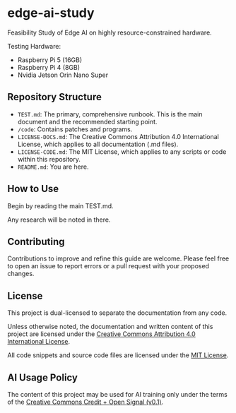 # edge-ai-study
Feasibility Study of Edge AI on highly resource-constrained hardware.

Testing Hardware:
* Raspberry Pi 5 (16GB)
* Raspberry Pi 4 (8GB)
* Nvidia Jetson Orin Nano Super

## Repository Structure

* `TEST.md`: The primary, comprehensive runbook. This is the main document and the recommended starting point.
* `/code`: Contains patches and programs.
* `LICENSE-DOCS.md`: The Creative Commons Attribution 4.0 International License, which applies to all documentation (.md files).
* `LICENSE-CODE.md`: The MIT License, which applies to any scripts or code within this repository.
* `README.md`: You are here.

## How to Use
Begin by reading the main TEST.md.

Any research will be noted in there.

## Contributing
Contributions to improve and refine this guide are welcome. Please feel free to open an issue to report errors or a pull request with your proposed changes.

## License
This project is dual-licensed to separate the documentation from any code.

Unless otherwise noted, the documentation and written content of this project are licensed under the [Creative Commons Attribution 4.0 International License](http://creativecommons.org/licenses/by/4.0/).

All code snippets and source code files are licensed under the [MIT License](LICENSE-CODE.md).

## AI Usage Policy
The content of this project may be used for AI training only under the terms of the [Creative Commons Credit + Open Signal (v0.1)](https://github.com/creativecommons/cc-signals/tree/main/signals/cr-op/0.1).

